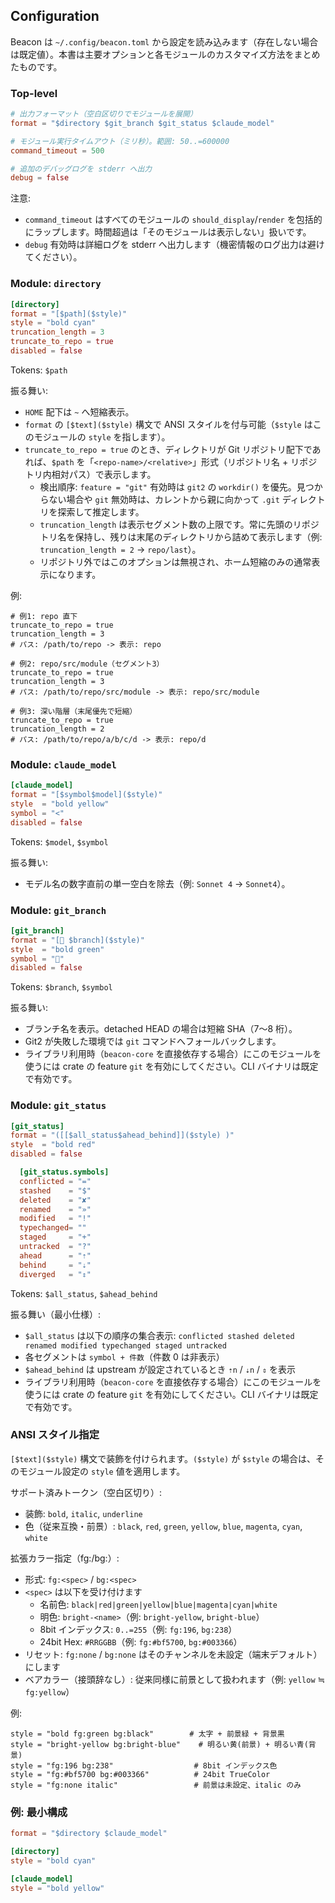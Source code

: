 ## Configuration

Beacon は `~/.config/beacon.toml` から設定を読み込みます（存在しない場合は既定値）。本書は主要オプションと各モジュールのカスタマイズ方法をまとめたものです。

### Top-level

```toml
# 出力フォーマット（空白区切りでモジュールを展開）
format = "$directory $git_branch $git_status $claude_model"

# モジュール実行タイムアウト（ミリ秒）。範囲: 50..=600000
command_timeout = 500

# 追加のデバッグログを stderr へ出力
debug = false
```

注意:
- `command_timeout` はすべてのモジュールの `should_display`/`render` を包括的にラップします。時間超過は「そのモジュールは表示しない」扱いです。
- `debug` 有効時は詳細ログを stderr へ出力します（機密情報のログ出力は避けてください）。

### Module: `directory`

```toml
[directory]
format = "[$path]($style)"
style = "bold cyan"
truncation_length = 3
truncate_to_repo = true
disabled = false
```

Tokens: `$path`

振る舞い:
- `HOME` 配下は `~` へ短縮表示。
- `format` の `[$text]($style)` 構文で ANSI スタイルを付与可能（`$style` はこのモジュールの `style` を指します）。
 - `truncate_to_repo = true` のとき、ディレクトリが Git リポジトリ配下であれば、`$path` を「`<repo-name>/<relative>`」形式（リポジトリ名 + リポジトリ内相対パス）で表示します。
   - 検出順序: `feature = "git"` 有効時は `git2` の `workdir()` を優先。見つからない場合や `git` 無効時は、カレントから親に向かって `.git` ディレクトリを探索して推定します。
   - `truncation_length` は表示セグメント数の上限です。常に先頭のリポジトリ名を保持し、残りは末尾のディレクトリから詰めて表示します（例: `truncation_length = 2` → `repo/last`）。
   - リポジトリ外ではこのオプションは無視され、ホーム短縮のみの通常表示になります。

例:

```
# 例1: repo 直下
truncate_to_repo = true
truncation_length = 3
# パス: /path/to/repo -> 表示: repo

# 例2: repo/src/module（セグメント3）
truncate_to_repo = true
truncation_length = 3
# パス: /path/to/repo/src/module -> 表示: repo/src/module

# 例3: 深い階層（末尾優先で短縮）
truncate_to_repo = true
truncation_length = 2
# パス: /path/to/repo/a/b/c/d -> 表示: repo/d
```

### Module: `claude_model`

```toml
[claude_model]
format = "[$symbol$model]($style)"
style  = "bold yellow"
symbol = "<"
disabled = false
```

Tokens: `$model`, `$symbol`

振る舞い:
- モデル名の数字直前の単一空白を除去（例: `Sonnet 4` → `Sonnet4`）。

### Module: `git_branch`

```toml
[git_branch]
format = "[🌿 $branch]($style)"
style  = "bold green"
symbol = "🌿"
disabled = false
```

Tokens: `$branch`, `$symbol`

振る舞い:
- ブランチ名を表示。detached HEAD の場合は短縮 SHA（7〜8 桁）。
- Git2 が失敗した環境では `git` コマンドへフォールバックします。
 - ライブラリ利用時（`beacon-core` を直接依存する場合）にこのモジュールを使うには
   crate の feature `git` を有効にしてください。CLI バイナリは既定で有効です。

### Module: `git_status`

```toml
[git_status]
format = "([[$all_status$ahead_behind]]($style) )"
style  = "bold red"
disabled = false

  [git_status.symbols]
  conflicted = "="
  stashed    = "$"
  deleted    = "✘"
  renamed    = "»"
  modified   = "!"
  typechanged= ""
  staged     = "+"
  untracked  = "?"
  ahead      = "⇡"
  behind     = "⇣"
  diverged   = "⇕"
```

Tokens: `$all_status`, `$ahead_behind`

振る舞い（最小仕様）:
- `$all_status` は以下の順序の集合表示: `conflicted stashed deleted renamed modified typechanged staged untracked`
- 各セグメントは `symbol + 件数`（件数 0 は非表示）
- `$ahead_behind` は upstream が設定されているとき `⇡n` / `⇣n` / `⇕` を表示
 - ライブラリ利用時（`beacon-core` を直接依存する場合）にこのモジュールを使うには
   crate の feature `git` を有効にしてください。CLI バイナリは既定で有効です。

### ANSI スタイル指定

`[$text]($style)` 構文で装飾を付けられます。`($style)` が `$style` の場合は、そのモジュール設定の `style` 値を適用します。

サポート済みトークン（空白区切り）:
- 装飾: `bold`, `italic`, `underline`
- 色（従来互換・前景）: `black`, `red`, `green`, `yellow`, `blue`, `magenta`, `cyan`, `white`

拡張カラー指定（fg:/bg:）:
- 形式: `fg:<spec>` / `bg:<spec>`
- `<spec>` は以下を受け付けます
  - 名前色: `black|red|green|yellow|blue|magenta|cyan|white`
  - 明色: `bright-<name>`（例: `bright-yellow`, `bright-blue`）
  - 8bit インデックス: `0..=255`（例: `fg:196`, `bg:238`）
  - 24bit Hex: `#RRGGBB`（例: `fg:#bf5700`, `bg:#003366`）
- リセット: `fg:none` / `bg:none` はそのチャンネルを未設定（端末デフォルト）にします
- ベアカラー（接頭辞なし）: 従来同様に前景として扱われます（例: `yellow` ≒ `fg:yellow`）

例:

```
style = "bold fg:green bg:black"        # 太字 + 前景緑 + 背景黒
style = "bright-yellow bg:bright-blue"    # 明るい黄(前景) + 明るい青(背景)
style = "fg:196 bg:238"                  # 8bit インデックス色
style = "fg:#bf5700 bg:#003366"          # 24bit TrueColor
style = "fg:none italic"                 # 前景は未設定、italic のみ
```

### 例: 最小構成

```toml
format = "$directory $claude_model"

[directory]
style = "bold cyan"

[claude_model]
style = "bold yellow"
```
